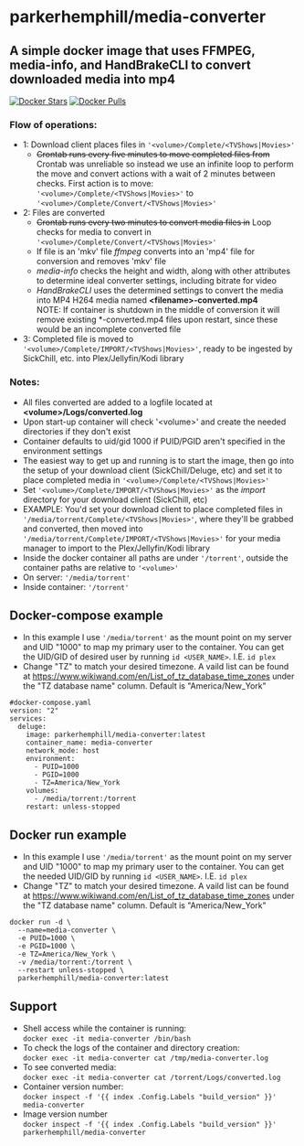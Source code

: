# parkerhemphill/media-converter
## A simple docker image that uses FFMPEG, media-info, and HandBrakeCLI to convert downloaded media into mp4
[![Docker Stars](https://img.shields.io/docker/stars/parkerhemphill/media-converter?maxAge=604800)](https://store.docker.com/community/images/parkerhemphill/media-converter) [![Docker Pulls](https://img.shields.io/docker/pulls/parkerhemphill/media-converter?maxAge=604800)](https://store.docker.com/community/images/parkerhemphill/media-converter)
### Flow of operations:
* 1: Download client places files in `'<volume>/Complete/<TVShows|Movies>'`
  * ~~Crontab runs every five minutes to move completed files from~~ Crontab was unreliable so instead we use an infinite loop to perform the move and convert actions with a wait of 2 minutes between checks.  First action is to move:  `'<volume>/Complete/<TVShows|Movies>'` to `'<volume>/Complete/Convert/<TVShows|Movies>'`
* 2: Files are converted
  * ~~Crontab runs every two minutes to convert media files in~~ Loop checks for media to convert in `'<volume>/Complete/Convert/<TVShows|Movies>'`
  * If file is an 'mkv' file *ffmpeg* converts into an 'mp4' file for conversion and removes 'mkv' file
  * *media-info* checks the height and width, along with other attributes to determine ideal converter settings, including bitrate for video
  * *HandBrakeCLI* uses the determined settings to convert the media into MP4 H264 media named **\<filename\>-converted.mp4**<br>
  NOTE: If container is shutdown in the middle of conversion it will remove existing \*-converted.mp4 files upon restart, since these would be an incomplete converted file 
* 3: Completed file is moved to `'<volume>/Complete/IMPORT/<TVShows|Movies>'`, ready to be ingested by SickChill, etc. into Plex/Jellyfin/Kodi library
  
### Notes:
* All files converted are added to a logfile located at **\<volume\>/Logs/converted.log**
* Upon start-up container will check '\<volume\>' and create the needed directories if they don't exist
* Container defaults to uid/gid 1000 if PUID/PGID aren't specified in the environment settings
* The easiest way to get up and running is to start the image, then go into the setup of your download client (SickChill/Deluge, etc) and set it to place completed media in `'<volume>/Complete/<TVShows|Movies>'`
* Set `'<volume>/Complete/IMPORT/<TVShows|Movies>'` as the *import* directory for your download client (SickChill, etc)
* EXAMPLE: You'd set your download client to place completed files in `'/media/torrent/Complete/<TVShows|Movies>'`, where they'll be grabbed and converted, then moved into `'/media/torrent/Complete/IMPORT/<TVShows|Movies>'` for your media manager to import to the Plex/Jellyfin/Kodi library
* Inside the docker container all paths are under `'/torrent'`, outside the container paths are relative to `'<volume>'`
 * On server: `'/media/torrent'`
 * Inside container: `'/torrent'`

## Docker-compose example
* In this example I use `'/media/torrent'` as the mount point on my server and UID "1000" to map my primary user to the container.  You can get the UID/GID of desired user by running `id <USER_NAME>`.  I.E. `id plex`
* Change "TZ" to match your desired timezone.  A vaild list can be found at https://www.wikiwand.com/en/List_of_tz_database_time_zones under the "TZ database name" column.  Default is "America/New_York"
```
#docker-compose.yaml
version: "2"
services:
  deluge:
    image: parkerhemphill/media-converter:latest
    container_name: media-converter
    network_mode: host
    environment:
      - PUID=1000
      - PGID=1000
      - TZ=America/New_York
    volumes:
      - /media/torrent:/torrent
    restart: unless-stopped
```
## Docker run example
* In this example I use `'/media/torrent'` as the mount point on my server and UID "1000" to map my primary user to the container.  You can get the needed UID/GID by running `id <USER_NAME>`.  I.E. `id plex`
* Change "TZ" to match your desired timezone.  A vaild list can be found at https://www.wikiwand.com/en/List_of_tz_database_time_zones under the "TZ database name" column.  Default is "America/New_York"
```
docker run -d \
  --name=media-converter \
  -e PUID=1000 \
  -e PGID=1000 \
  -e TZ=America/New_York \
  -v /media/torrent:/torrent \
  --restart unless-stopped \
  parkerhemphill/media-converter:latest
```
## Support
* Shell access while the container is running:<br>
 `docker exec -it media-converter /bin/bash`
* To check the logs of the container and directory creation:<br>
 `docker exec -it media-converter cat /tmp/media-converter.log`
* To see converted media:<br>
 `docker exec -it media-converter cat /torrent/Logs/converted.log` 
* Container version number:<br>
 `docker inspect -f '{{ index .Config.Labels "build_version" }}' media-converter`
* Image version number<br>
 `docker inspect -f '{{ index .Config.Labels "build_version" }}' parkerhemphill/media-converter`
